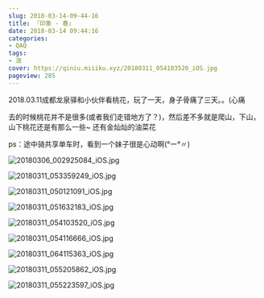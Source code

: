 ```yaml
---
slug: 2018-03-14-09-44-16
title: 『印象 - 春』
date: 2018-03-14 09:44:16
categories:
- QAQ
tags:
- 浪
cover: https://qiniu.miiiku.xyz/20180311_054103520_iOS.jpg
pageview: 285
---
```


2018.03.11成都龙泉驿和小伙伴看桃花，玩了一天，身子骨痛了三天。。(心痛

去的时候桃花并不是很多(或者我们走错地方了？)，然后差不多就是爬山，下山，山下桃花还是有那么一些~ 还有金灿灿的油菜花

ps：途中骑共享单车时，看到一个妹子很是心动啊(°ー°〃)

![20180306_002925084_iOS.jpg](///qiniu.miiiku.xyz/20180306_002925084_iOS.jpg)

![20180311_053359249_iOS.jpg](///qiniu.miiiku.xyz/20180311_053359249_iOS.jpg)

![20180311_050121091_iOS.jpg](///qiniu.miiiku.xyz/20180311_050121091_iOS.jpg)

![20180311_051632183_iOS.jpg](///qiniu.miiiku.xyz/20180311_051632183_iOS.jpg)

![20180311_054103520_iOS.jpg](///qiniu.miiiku.xyz/20180311_054103520_iOS.jpg)

![20180311_054116666_iOS.jpg](///qiniu.miiiku.xyz/20180311_054116666_iOS.jpg)

![20180311_064115363_iOS.jpg](///qiniu.miiiku.xyz/20180311_064115363_iOS.jpg)

![20180311_055205862_iOS.jpg](///qiniu.miiiku.xyz/20180311_055205862_iOS.jpg)

![20180311_055223597_iOS.jpg](///qiniu.miiiku.xyz/20180311_055223597_iOS.jpg)




